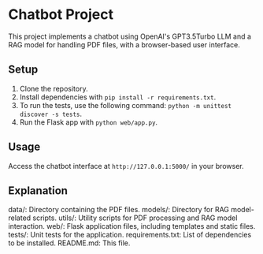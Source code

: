 # Chatbot Project

This project implements a chatbot using OpenAI's GPT3.5Turbo LLM and a RAG model for handling PDF files, with a browser-based user interface.

## Setup

1. Clone the repository. 
2. Install dependencies with `pip install -r requirements.txt`.
3. To run the tests, use the following command: `python -m unittest discover -s tests`.
4. Run the Flask app with `python web/app.py`.

## Usage

Access the chatbot interface at `http://127.0.0.1:5000/` in your browser.

## Explanation
data/: Directory containing the PDF files.
models/: Directory for RAG model-related scripts.
utils/: Utility scripts for PDF processing and RAG model interaction.
web/: Flask application files, including templates and static files.
tests/: Unit tests for the application.
requirements.txt: List of dependencies to be installed.
README.md: This file.